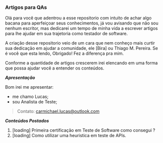 ### Artigos para QAs 

Olá para você que adentrou a esse repositorio com intuito de achar algo bacana para aperfeiçoar seus conhecimentos, já vou avisando que não sou nenhum escritor, mas dedicarei um tempo de minha vida a escrever artigos para lhe ajudar em sua trajetoria como testador de software. 

A criação desse repositorio veio de um cara que nem conheço mais curtir sua dedicação em ajudar a comunidade, ele [Bira] ou Thiago M. Pereira. Se é você que esta lendo, Obrigado! Fez a diferença pra mim.

Conforme a quantidade de artigos crescerem irei elencando em uma forma que possa ajudar você a entender os conteúdos.

***Apresentação***

Bom irei me apresentar: 
- me chamo Lucas;
- sou Analista de Teste;
> Contato: carmichael.lucas@outlook.com

***Conteúdos Postados***
1. [loading] Primeira certificação em Teste de Software como consegui ?
2. [loading] Como utilizar uma heuristica em teste de APIs.
